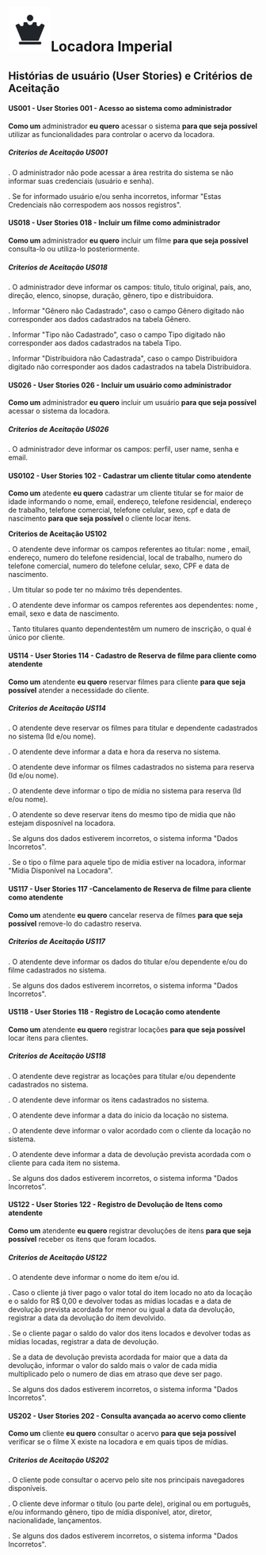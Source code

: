 # ![](./logo.png)Locadora Imperial

## Histórias de usuário (**User Stories**) e Critérios de Aceitação

#### US001 - User Stories 001 - Acesso ao sistema como administrador

**Como um** administrador **eu quero** acessar o sistema  **para que seja possível** utilizar as funcionalidades para controlar o acervo da locadora.

##### Criterios de Aceitação US001

. O administrador não pode acessar a área restrita do sistema se não informar suas credenciais (usuário e senha).

. Se for informado usuário e/ou senha incorretos, informar "Estas Credenciais não correspodem aos nossos registros".

#### US018 - User Stories 018 - Incluir um filme como administrador

**Como um** administrador **eu quero** incluir um filme **para que seja possível** consulta-lo ou utiliza-lo posteriormente.

##### Criterios de Aceitação US018

. O administrador deve informar os campos: titulo, titulo original, país, ano, direção, elenco, sinopse, duração, gênero, tipo e distribuidora.

. Informar "Gênero não Cadastrado", caso o campo Gênero digitado não corresponder aos dados cadastrados na tabela Gênero.

. Informar "Tipo não Cadastrado", caso o campo Tipo digitado não corresponder aos dados cadastrados na tabela Tipo.

. Informar "Distribuidora não Cadastrada", caso o campo Distribuidora digitado não corresponder aos dados cadastrados na tabela Distribuidora.

#### US026 - User Stories 026 - Incluir um usuário como administrador

**Como um** administrador **eu quero** incluir um usuário **para que seja possível** acessar o sistema da locadora.

##### Criterios de Aceitação US026

. O administrador deve informar os campos: perfil, user name, senha e email.

#### US0102 - User Stories 102 - Cadastrar um cliente titular como atendente

**Como um** atedente **eu quero** cadastrar um cliente titular se for maior de idade informando o nome, email, endereço, telefone residencial, endereço de trabalho, telefone comercial, telefone celular, sexo, cpf e data de nascimento **para que seja possível** o cliente locar itens.

**Criterios de Aceitação US102**

. O atendente deve informar os campos referentes ao titular: nome , email, endereço, numero do telefone residencial, local de trabalho, numero do telefone comercial, numero do telefone celular, sexo, CPF e data de nascimento.

. Um titular so pode ter no máximo três dependentes.

. O atendente deve informar os campos referentes aos dependentes: nome , email, sexo e data de nascimento.

. Tanto titulares quanto dependentestêm um numero de inscrição, o qual é único por cliente.

#### US114 - User Stories 114 - Cadastro de Reserva de filme para cliente como atendente

**Como um** atendente **eu quero** reservar filmes para cliente  **para que seja possível** atender a necessidade do cliente.

##### Criterios de Aceitação US114

. O atendente deve reservar os filmes para titular e dependente cadastrados no sistema (Id e/ou nome).

. O atendente deve informar a data e hora da reserva no sistema.

. O atendente deve informar os filmes cadastrados no sistema para reserva (Id e/ou nome).

. O atendente deve informar o tipo de mídia no sistema para reserva (Id e/ou nome).

. O atendente so deve reservar itens do mesmo tipo de midia que não estejam disposnível na locadora.

. Se alguns dos dados estiverem incorretos, o sistema informa "Dados Incorretos".

. Se o tipo o filme para aquele tipo de midia estiver na locadora, informar "Mídia Disponível na Locadora".

#### US117 - User Stories 117 -Cancelamento de Reserva de filme para cliente como atendente

**Como um** atendente **eu quero** cancelar  reserva de filmes **para que seja possível** remove-lo do cadastro reserva.

##### Criterios de Aceitação US117

. O atendente deve informar os dados do titular e/ou dependente e/ou do filme cadastrados no sistema.

. Se alguns dos dados estiverem incorretos, o sistema informa "Dados Incorretos".

#### US118 - User Stories 118 - Registro de Locação como atendente

**Como um** atendente **eu quero** registrar locações **para que seja possível** locar itens para clientes.

##### Criterios de Aceitação US118

. O atendente deve registrar as locações para titular e/ou dependente cadastrados no sistema.

. O atendente deve informar os itens cadastrados no sistema.

. O atendente deve informar a data do inicio da locação no sistema.

. O atendente deve informar o valor acordado com o cliente da locação no sistema.

. O atendente deve informar a data de devolução prevista acordada com o cliente para cada item no sistema.

. Se alguns dos dados estiverem incorretos, o sistema informa "Dados Incorretos".

#### US122 - User Stories 122 - Registro de Devolução de Itens como atendente

**Como um** atendente **eu quero** registrar devoluções de itens **para que seja possível** receber os itens que foram locados.

##### Criterios de Aceitação US122

. O atendente deve informar o nome do item e/ou id.

. Caso o cliente já tiver pago o valor total do item locado no ato da locação e o saldo for R$ 0,00 e devolver todas as mídias locadas e a data de devolução prevista acordada for menor ou igual a data da devolução, registrar a data da devolução do item devolvido.

. Se o cliente pagar o saldo do valor dos itens locados e devolver todas as mídias locadas, registrar a data de devolução.

. Se a data de devolução prevista acordada for maior que a data da devolução, informar o valor do saldo mais o valor de cada midia multiplicado pelo o numero de dias em atraso que deve ser pago.

. Se alguns dos dados estiverem incorretos, o sistema informa "Dados Incorretos".

#### US202 - User Stories 202 - Consulta avançada ao acervo como cliente

**Como um** cliente **eu quero** consultar o acervo **para que seja possível** verificar se o filme X existe na locadora e em quais tipos de mídias.

##### Criterios de Aceitação US202

. O cliente pode consultar o acervo pelo site nos principais navegadores disponíveis.

. O cliente deve informar o título  (ou parte dele), original ou em português, e/ou informando gênero, tipo de mídia disponível, ator, diretor, nacionalidade, lançamentos.

. Se alguns dos dados estiverem incorretos, o sistema informa "Dados Incorretos".
